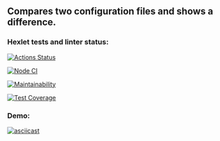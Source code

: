 ## Compares two configuration files and shows a difference.

### Hexlet tests and linter status:
[![Actions Status](https://github.com/Aleksandr-Bondarev/frontend-project-lvl2/workflows/hexlet-check/badge.svg)](https://github.com/Aleksandr-Bondarev/frontend-project-lvl2/actions)

[![Node CI](https://github.com/Aleksandr-Bondarev/frontend-project-lvl2/actions/workflows/nodejs.yml/badge.svg)](https://github.com/Aleksandr-Bondarev/frontend-project-lvl2/actions/workflows/nodejs.yml)

[![Maintainability](https://api.codeclimate.com/v1/badges/15df0093a42d8012885a/maintainability)](https://codeclimate.com/github/andriusch/blueprints_boy/maintainability)

[![Test Coverage](https://api.codeclimate.com/v1/badges/15df0093a42d8012885a/test_coverage)](https://codeclimate.com/github/andriusch/blueprints_boy/test_coverage)

### Demo:
[![asciicast](https://asciinema.org/a/XXPdqJJKPGf7nx8PQQnG2jr9w.svg)](https://asciinema.org/a/XXPdqJJKPGf7nx8PQQnG2jr9w)
